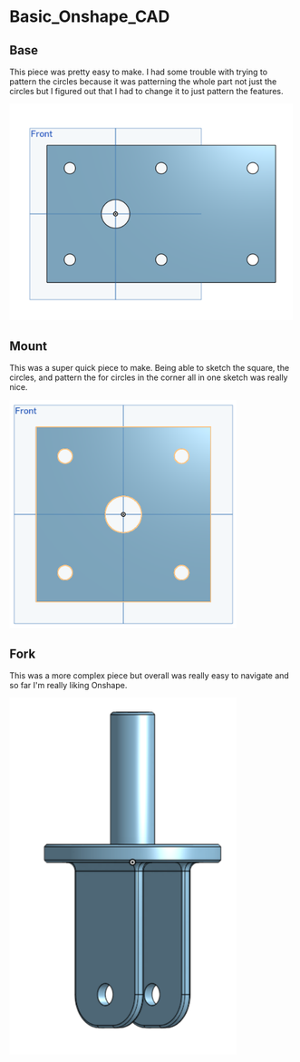 # Basic_Onshape_CAD

## Base
This piece was pretty easy to make. I had some trouble with trying to pattern the circles because it was patterning the whole part not just the circles but I figured out that I had to change it to just pattern the features. 

<img src="Media/CasterBase.png" width="500">

## Mount
This was a super quick piece to make. Being able to sketch the square, the circles, and pattern the for circles in the corner all in one sketch was really nice.

<img src="Media/CasterMount.png" width="400">

## Fork
This was a more complex piece but overall was really easy to navigate and so far I'm really liking Onshape.


<img src="Media/CasterFork.png" width="400">
